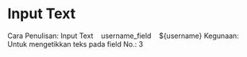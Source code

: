 # Input Text

Cara Penulisan: Input Text    username_field    ${username}
Kegunaan: Untuk mengetikkan teks pada field
No.: 3